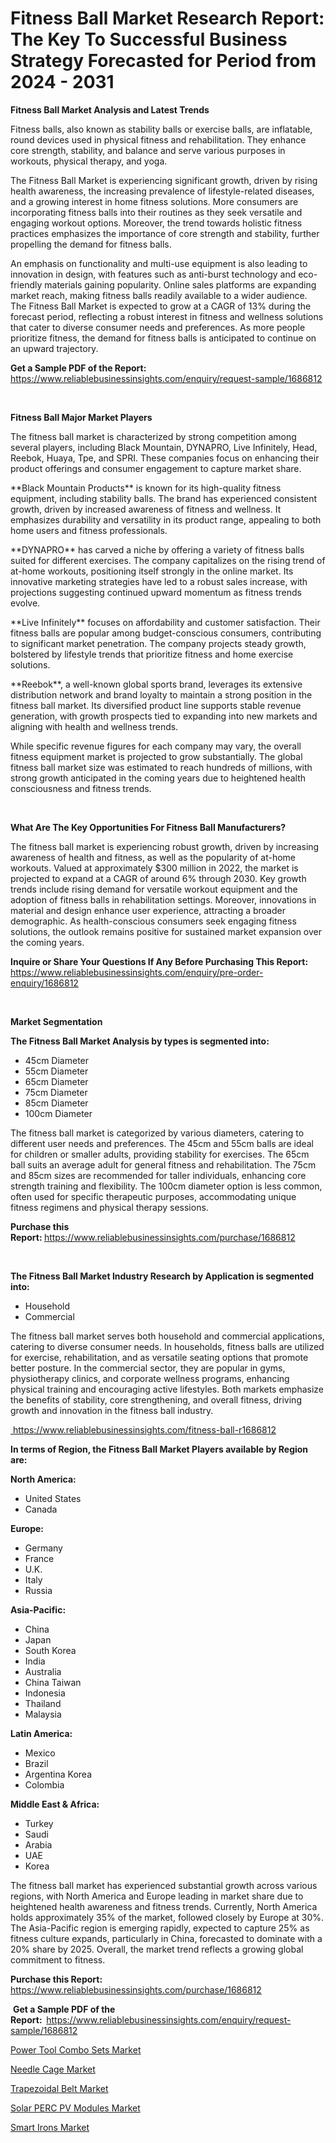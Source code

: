 <p><h1>Fitness Ball Market Research Report: The Key To Successful Business Strategy Forecasted for Period from 2024 - 2031</h1></p><p><strong>Fitness Ball Market Analysis and Latest Trends</strong></p>
<p><p>Fitness balls, also known as stability balls or exercise balls, are inflatable, round devices used in physical fitness and rehabilitation. They enhance core strength, stability, and balance and serve various purposes in workouts, physical therapy, and yoga.</p><p>The Fitness Ball Market is experiencing significant growth, driven by rising health awareness, the increasing prevalence of lifestyle-related diseases, and a growing interest in home fitness solutions. More consumers are incorporating fitness balls into their routines as they seek versatile and engaging workout options. Moreover, the trend towards holistic fitness practices emphasizes the importance of core strength and stability, further propelling the demand for fitness balls.</p><p>An emphasis on functionality and multi-use equipment is also leading to innovation in design, with features such as anti-burst technology and eco-friendly materials gaining popularity. Online sales platforms are expanding market reach, making fitness balls readily available to a wider audience. The Fitness Ball Market is expected to grow at a CAGR of 13% during the forecast period, reflecting a robust interest in fitness and wellness solutions that cater to diverse consumer needs and preferences. As more people prioritize fitness, the demand for fitness balls is anticipated to continue on an upward trajectory.</p></p>
<p><strong>Get a Sample PDF of the Report:&nbsp;</strong> <a href="https://www.reliablebusinessinsights.com/enquiry/request-sample/1686812?utm_campaign=48&utm_medium=2&utm_source=Github&utm_content=ia&utm_term=16102024&utm_id=fitness-ball">https://www.reliablebusinessinsights.com/enquiry/request-sample/1686812</a></p>
<p>&nbsp;</p>
<p><strong>Fitness Ball Major Market Players</strong></p>
<p><p>The fitness ball market is characterized by strong competition among several players, including Black Mountain, DYNAPRO, Live Infinitely, Head, Reebok, Huaya, Tpe, and SPRI. These companies focus on enhancing their product offerings and consumer engagement to capture market share.</p><p>**Black Mountain Products** is known for its high-quality fitness equipment, including stability balls. The brand has experienced consistent growth, driven by increased awareness of fitness and wellness. It emphasizes durability and versatility in its product range, appealing to both home users and fitness professionals.</p><p>**DYNAPRO** has carved a niche by offering a variety of fitness balls suited for different exercises. The company capitalizes on the rising trend of at-home workouts, positioning itself strongly in the online market. Its innovative marketing strategies have led to a robust sales increase, with projections suggesting continued upward momentum as fitness trends evolve.</p><p>**Live Infinitely** focuses on affordability and customer satisfaction. Their fitness balls are popular among budget-conscious consumers, contributing to significant market penetration. The company projects steady growth, bolstered by lifestyle trends that prioritize fitness and home exercise solutions.</p><p>**Reebok**, a well-known global sports brand, leverages its extensive distribution network and brand loyalty to maintain a strong position in the fitness ball market. Its diversified product line supports stable revenue generation, with growth prospects tied to expanding into new markets and aligning with health and wellness trends.</p><p>While specific revenue figures for each company may vary, the overall fitness equipment market is projected to grow substantially. The global fitness ball market size was estimated to reach hundreds of millions, with strong growth anticipated in the coming years due to heightened health consciousness and fitness trends.</p></p>
<p>&nbsp;</p>
<p><strong>What Are The Key Opportunities For Fitness Ball Manufacturers?</strong></p>
<p><p>The fitness ball market is experiencing robust growth, driven by increasing awareness of health and fitness, as well as the popularity of at-home workouts. Valued at approximately $300 million in 2022, the market is projected to expand at a CAGR of around 6% through 2030. Key growth trends include rising demand for versatile workout equipment and the adoption of fitness balls in rehabilitation settings. Moreover, innovations in material and design enhance user experience, attracting a broader demographic. As health-conscious consumers seek engaging fitness solutions, the outlook remains positive for sustained market expansion over the coming years.</p></p>
<p><strong>Inquire or Share Your Questions If Any Before Purchasing This Report:</strong> <a href="https://www.reliablebusinessinsights.com/enquiry/pre-order-enquiry/1686812?utm_campaign=48&utm_medium=2&utm_source=Github&utm_content=ia&utm_term=16102024&utm_id=fitness-ball">https://www.reliablebusinessinsights.com/enquiry/pre-order-enquiry/1686812</a></p>
<p>&nbsp;</p>
<p><strong>Market Segmentation</strong></p>
<p><strong>The Fitness Ball Market Analysis by types is segmented into:</strong></p>
<p><ul><li>45cm Diameter</li><li>55cm Diameter</li><li>65cm Diameter</li><li>75cm Diameter</li><li>85cm Diameter</li><li>100cm Diameter</li></ul></p>
<p><p>The fitness ball market is categorized by various diameters, catering to different user needs and preferences. The 45cm and 55cm balls are ideal for children or smaller adults, providing stability for exercises. The 65cm ball suits an average adult for general fitness and rehabilitation. The 75cm and 85cm sizes are recommended for taller individuals, enhancing core strength training and flexibility. The 100cm diameter option is less common, often used for specific therapeutic purposes, accommodating unique fitness regimens and physical therapy sessions.</p></p>
<p><strong>Purchase this Report:&nbsp;</strong><a href="https://www.reliablebusinessinsights.com/purchase/1686812?utm_campaign=48&utm_medium=2&utm_source=Github&utm_content=ia&utm_term=16102024&utm_id=fitness-ball">https://www.reliablebusinessinsights.com/purchase/1686812</a></p>
<p>&nbsp;</p>
<p><strong>The Fitness Ball Market Industry Research by Application is segmented into:</strong></p>
<p><ul><li>Household</li><li>Commercial</li></ul></p>
<p><p>The fitness ball market serves both household and commercial applications, catering to diverse consumer needs. In households, fitness balls are utilized for exercise, rehabilitation, and as versatile seating options that promote better posture. In the commercial sector, they are popular in gyms, physiotherapy clinics, and corporate wellness programs, enhancing physical training and encouraging active lifestyles. Both markets emphasize the benefits of stability, core strengthening, and overall fitness, driving growth and innovation in the fitness ball industry.</p></p>
<p><a href="https://www.reliablebusinessinsights.com/fitness-ball-r1686812?utm_campaign=48&utm_medium=2&utm_source=Github&utm_content=ia&utm_term=16102024&utm_id=fitness-ball">&nbsp;https://www.reliablebusinessinsights.com/fitness-ball-r1686812</a></p>
<p><strong>In terms of Region, the Fitness Ball Market Players available by Region are:</strong></p>
<p>
    <p> <strong> North America: </strong>
        <ul>
            <li>United States</li>
            <li>Canada</li>
        </ul>
        </p> 
    <p> <strong> Europe: </strong>
        <ul>
            <li>Germany</li>
            <li>France</li>
            <li>U.K.</li>
            <li>Italy</li>
            <li>Russia</li>
        </ul>
        </p> 
    <p> <strong> Asia-Pacific: </strong>
        <ul>
            <li>China</li>
            <li>Japan</li>
            <li>South Korea</li>
            <li>India</li>
            <li>Australia</li>
            <li>China Taiwan</li>
            <li>Indonesia</li>
            <li>Thailand</li>
            <li>Malaysia</li>
        </ul>
        </p> 
    <p> <strong> Latin America: </strong>
        <ul>
            <li>Mexico</li>
            <li>Brazil</li>
            <li>Argentina Korea</li>
            <li>Colombia</li>
        </ul>
        </p> 
    <p> <strong> Middle East & Africa: </strong>
        <ul>
            <li>Turkey</li>
            <li>Saudi</li>
            <li>Arabia</li>
            <li>UAE</li>
            <li>Korea</li>
        </ul>
    </p>
    </p>
<p><p>The fitness ball market has experienced substantial growth across various regions, with North America and Europe leading in market share due to heightened health awareness and fitness trends. Currently, North America holds approximately 35% of the market, followed closely by Europe at 30%. The Asia-Pacific region is emerging rapidly, expected to capture 25% as fitness culture expands, particularly in China, forecasted to dominate with a 20% share by 2025. Overall, the market trend reflects a growing global commitment to fitness.</p></p>
<p><strong>Purchase this Report: </strong><a href="https://www.reliablebusinessinsights.com/purchase/1686812?utm_campaign=48&utm_medium=2&utm_source=Github&utm_content=ia&utm_term=16102024&utm_id=fitness-ball">https://www.reliablebusinessinsights.com/purchase/1686812</a></p>
<p>&nbsp;<strong>Get a Sample PDF of the Report:&nbsp;&nbsp;</strong><a href="https://www.reliablebusinessinsights.com/enquiry/request-sample/1686812?utm_campaign=48&utm_medium=2&utm_source=Github&utm_content=ia&utm_term=16102024&utm_id=fitness-ball">https://www.reliablebusinessinsights.com/enquiry/request-sample/1686812</a></p>
<p><strong></strong></p>
<p><p><a href="https://github.com/WayneHopkins413/Market-Research-Report-List-1/blob/main/power-tool-combo-sets-market.md?utm_campaign=48&utm_medium=2&utm_source=Github&utm_content=ia&utm_term=16102024&utm_id=fitness-ball">Power Tool Combo Sets Market</a></p><p><a href="https://issuu.com/reportprime-2/docs/needle-cage-market-size-2030.pptx_74cf90583c46f7?utm_campaign=48&utm_medium=2&utm_source=Github&utm_content=ia&utm_term=16102024&utm_id=fitness-ball">Needle Cage Market</a></p><p><a href="https://issuu.com/reportprime-2/docs/trapezoidal-belt-market-size-2030.p_82eeabe2fb4d36?utm_campaign=48&utm_medium=2&utm_source=Github&utm_content=ia&utm_term=16102024&utm_id=fitness-ball">Trapezoidal Belt Market</a></p><p><a href="https://www.linkedin.com/pulse/solar-perc-pv-modules-market-outlook-forecast-from-2024-2031-pypyc?trk=public_post_embed_feed-article-content&utm_campaign=48&utm_medium=2&utm_source=Github&utm_content=ia&utm_term=16102024&utm_id=fitness-ball">Solar PERC PV Modules Market</a></p><p><a href="https://github.com/Armeladukagjini693/Market-Research-Report-List-1/blob/main/smart-irons-market.md?utm_campaign=48&utm_medium=2&utm_source=Github&utm_content=ia&utm_term=16102024&utm_id=fitness-ball">Smart Irons Market</a></p></p>